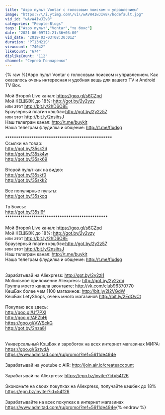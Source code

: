 ```yaml
---
title: "Аэро пульт Vontar с голосовым поиском и управлением"
image: "https:\/\/i.ytimg.com\/vi\/wAvW4IwJIv8\/hqdefault.jpg"
vid_id: "wAvW4IwJIv8"
categories: "People-Blogs"
tags: ["Аэро пульт","Vontar","тв бокс"]
date: "2021-06-09T12:21:36+03:00"
vid_date: "2019-03-03T08:30:01Z"
duration: "PT13M21S"
viewcount: "74042"
likeCount: "674"
dislikeCount: "112"
channel: "Сергей Гончаренко"
---
```

{% raw %}Аэро пульт Vontar с голосовым поиском и управлением. Как оказалось очень интересная и удобная вещь для вашего TV и Android TV Box.<br /><br />Мой Второй Live канал: <a rel="nofollow" target="blank" href="https://goo.gl/s6CZpd">https://goo.gl/s6CZpd</a><br />Мой КЕШБЭК до 18%:   <a rel="nofollow" target="blank" href="http://got.by/2y2yzy">http://got.by/2y2yzy</a> <br />или этот <a rel="nofollow" target="blank" href="http://bit.ly/2hD6O8E">http://bit.ly/2hD6O8E</a><br />Браузерный плагин кэшбэк:<a rel="nofollow" target="blank" href="http://got.by/2y2z57">http://got.by/2y2z57</a><br />или этот <a rel="nofollow" target="blank" href="http://bit.ly/2nsihsJ">http://bit.ly/2nsihsJ</a> <br />Наш телеграм канал: <a rel="nofollow" target="blank" href="http://t.me/buykit">http://t.me/buykit</a><br />Наша телеграм флудилка и общение:  <a rel="nofollow" target="blank" href="http://t.me/fludsg">http://t.me/fludsg</a> <br /><br />*************************************************<br />Ссылки на товар:<br /><a rel="nofollow" target="blank" href="http://got.by/35sk2d">http://got.by/35sk2d</a><br /><a rel="nofollow" target="blank" href="http://got.by/35sk4w">http://got.by/35sk4w</a><br /><a rel="nofollow" target="blank" href="http://got.by/35sk69">http://got.by/35sk69</a><br /><br />Второй пульт как на видео:<br /><a rel="nofollow" target="blank" href="http://got.by/35skf0">http://got.by/35skf0</a><br /><a rel="nofollow" target="blank" href="http://got.by/35skk2">http://got.by/35skk2</a><br /><br />Все популярные пульты:<br /><a rel="nofollow" target="blank" href="http://got.by/35skoq">http://got.by/35skoq</a><br /><br />Тв Боксы:<br /><a rel="nofollow" target="blank" href="http://got.by/35sl6f">http://got.by/35sl6f</a><br />***********************************************<br /><br />Мой Второй Live канал: <a rel="nofollow" target="blank" href="https://goo.gl/s6CZpd">https://goo.gl/s6CZpd</a><br />Мой КЕШБЭК до 18%:   <a rel="nofollow" target="blank" href="http://got.by/2y2yzy">http://got.by/2y2yzy</a> <br />или этот <a rel="nofollow" target="blank" href="http://bit.ly/2hD6O8E">http://bit.ly/2hD6O8E</a><br />Браузерный плагин кэшбэк:<a rel="nofollow" target="blank" href="http://got.by/2y2z57">http://got.by/2y2z57</a><br />или этот <a rel="nofollow" target="blank" href="http://bit.ly/2nsihsJ">http://bit.ly/2nsihsJ</a> <br />Наш телеграм канал: <a rel="nofollow" target="blank" href="http://t.me/buykit">http://t.me/buykit</a><br />Наша телеграм флудилка и общение:  <a rel="nofollow" target="blank" href="http://t.me/fludsg">http://t.me/fludsg</a> <br /><br /><br />Зарабатывай на Aliexpress: <a rel="nofollow" target="blank" href="http://got.by/2y2zi1">http://got.by/2y2zi1</a><br />Мобильное приложение Aliexpress: <a rel="nofollow" target="blank" href="http://got.by/2y2zmi">http://got.by/2y2zmi</a><br />Группа моего канала вконтакте: <a rel="nofollow" target="blank" href="http://vk.com/club96370770">http://vk.com/club96370770</a><br />КешБэк более чем 1100 магазинов: <a rel="nofollow" target="blank" href="http://bit.ly/2I2VGdW">http://bit.ly/2I2VGdW</a><br />КешБэк LetyShops, очень много магазинов <a rel="nofollow" target="blank" href="http://bit.ly/2EdOvCt">http://bit.ly/2EdOvCt</a><br /><br />Покупаю все здесь:<br /> <a rel="nofollow" target="blank" href="http://goo.gl/Uf7PXl">http://goo.gl/Uf7PXl</a><br /> <a rel="nofollow" target="blank" href="http://goo.gl/AFZbHj">http://goo.gl/AFZbHj</a><br /> <a rel="nofollow" target="blank" href="https://goo.gl/VWSckG">https://goo.gl/VWSckG</a><br /> <a rel="nofollow" target="blank" href="http://got.by/2nza8l">http://got.by/2nza8l</a><br /><br /><br />Универсальный КэшБэк и зароботок на всех интернет магазинах МИРА: <br /><a rel="nofollow" target="blank" href="https://goo.gl/SztvdA">https://goo.gl/SztvdA</a><br /><a rel="nofollow" target="blank" href="https://www.admitad.com/ru/promo/?ref=5611de494e">https://www.admitad.com/ru/promo/?ref=5611de494e</a><br /><br />Зарабатывай на youtube с AIR: <a rel="nofollow" target="blank" href="http://join.air.io/createaccount">http://join.air.io/createaccount</a><br /><br />Зарабатывай на Aliexpress:  <a rel="nofollow" target="blank" href="https://epn.bz/inviter?id=54f26">https://epn.bz/inviter?id=54f26</a><br /><br />Экономьте на своих покупках на Aliexpress, получайте кэшбек до 18%   <a rel="nofollow" target="blank" href="https://epn.bz/inviter?id=54f26">https://epn.bz/inviter?id=54f26</a><br /><br />Зарабатывайте на всех покупках в интернет магазинах <a rel="nofollow" target="blank" href="https://www.admitad.com/ru/promo/?ref=5611de494e">https://www.admitad.com/ru/promo/?ref=5611de494e</a>{% endraw %}
